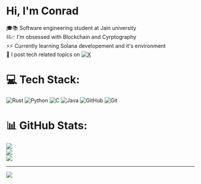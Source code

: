 # Hi, I'm Conrad

🎓📚 Software engineering student at Jain university<br>
⛓️📈 I'm obsessed with Blockchain and Cyrptography<br>
⚡⚡ Currently learning Solana developement and it's environment<br>
  📡 I post tech related topics on [![X](https://img.shields.io/badge/X-black.svg?logo=X&logoColor=white)](https://x.com/https://x.com/home) 

  
# 💻 Tech Stack:
![Rust](https://img.shields.io/badge/rust-%23000000.svg?style=for-the-badge&logo=rust&logoColor=white) ![Python](https://img.shields.io/badge/python-3670A0?style=for-the-badge&logo=python&logoColor=ffdd54) ![C](https://img.shields.io/badge/c-%2300599C.svg?style=for-the-badge&logo=c&logoColor=white) ![Java](https://img.shields.io/badge/java-%23ED8B00.svg?style=for-the-badge&logo=openjdk&logoColor=white) ![GitHub](https://img.shields.io/badge/github-%23121011.svg?style=for-the-badge&logo=github&logoColor=white) ![Git](https://img.shields.io/badge/git-%23F05033.svg?style=for-the-badge&logo=git&logoColor=white)
# 📊 GitHub Stats:
![](https://github-readme-stats.vercel.app/api?username=ConradOsawe&theme=shadow_blue&hide_border=false&include_all_commits=false&count_private=false)<br/>
![](https://nirzak-streak-stats.vercel.app/?user=ConradOsawe&theme=shadow_blue&hide_border=false)<br/>
![](https://github-readme-stats.vercel.app/api/top-langs/?username=ConradOsawe&theme=shadow_blue&hide_border=false&include_all_commits=false&count_private=false&layout=compact)

---
[![](https://visitcount.itsvg.in/api?id=ConradOsawe&icon=0&color=0)](https://visitcount.itsvg.in)

<!-- Proudly created with GPRM ( https://gprm.itsvg.in ) -->
